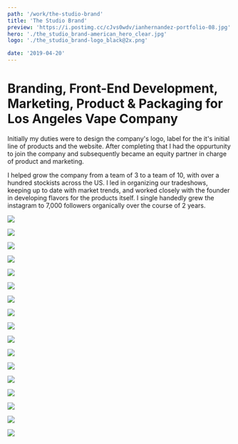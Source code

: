 ```yaml
---
path: '/work/the-studio-brand'
title: 'The Studio Brand'
preview: 'https://i.postimg.cc/cJvs0wdv/ianhernandez-portfolio-08.jpg'
hero: './the_studio_brand-american_hero_clear.jpg'
logo: './the_studio_brand-logo_black@2x.png'

date: '2019-04-20'
---
```

# Branding, Front-End Development, Marketing, Product & Packaging for Los Angeles Vape Company
Initially my duties were to design the company's logo, label for the it's initial line of products and the website. After completing that I had the oppurtunity to join the company and subsequently became an equity partner in charge of product and marketing.

I helped grow the company from a team of 3 to a team of 10, with over a hundred stockists across the US. I led in organizing our tradeshows, keeping up to date with market trends, and worked closely with the founder in developing flavors for the products itself. I single handedly grew the instagram to 7,000 followers organically over the course of 2 years.

![](./the_studio_brand-hero_bikers.jpg)

![](./the_studio_brand-logo.jpg)

![](./the_studio_brand-chair.jpg)

![](./the_studio_brand-logo_lockup.jpg)

![](./the_studio_brand-website.gif)


![](./the_studio_brand-style_tile.jpg)

![](./the_studio_brand-style_tile_2.jpg)

![](./the_studio_brand-american_classic.jpg)

![](./the_studio_brand-photo_1.jpg)

![](./the_studio_brand-collateral.jpg)

![](./the_studio_brand-uniform.jpg)

![](./the_studio_brand-photo_2.jpg)

![](./the_studio_brand-chair_1.jpg)

![](./the_studio_brand-photo_3.jpg)

![](./the_studio_brand-social.jpg)

![](./the_studio_brand-social_art.jpg)

![](./the_studio_brand-photo_4.jpg)




